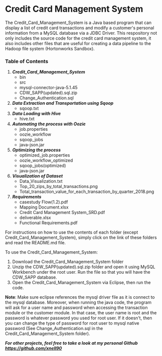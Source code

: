 # Credit Card Management System

The Credit_Card_Management_System is a Java based program that can display a list of credit card transactions and modify a customer's personal information from a MySQL database via a JDBC Driver. This respository not only includes the source code for the credit card management system, it also includes other files that are useful for creating a data pipeline to the Hadoop file system (Hortonworks Sandbox).

### Table of Contents

1)  ___Credit_Card_Management_System___
    *  bin
    *  src
    *  mysql-connector-java-5.1.45
    *  CDW_SAPP(updated).sql.zip
    *  Change_Authentication.sql
2) ___Data Extraction and Transportation using Sqoop___
    * sqoop.txt   
3) ___Data Loading with Hive___
    * hive.txt
4) ___Automating the process with Oozie___
    * job.properties
    * oozie_workflow
    * sqoop_jobs
    * java-json.jar
5) ___Optimizing the process___
    * optimized_job.properties
    * oozie_workflow_optimized
    * sqoop_jobs(optimized)
    * java-json.jar
6) ___Visualization of Dataset___
    * Data_Visualization.txt
    * Top_20_zips_by_total_transactions.png
    * Total_transaction_value_for_each_transaction_by_quarter_2018.png
7) ___Requirements___
    * casestudy Flow(1.2).pdf
    * Mapping Document.xlsx
    * Credit Card Management System_SRD.pdf
    * deliverable.xlsx
    * Functional Requirements.pdf

For instructions on how to use the contents of each folder (except Credit_Card_Management_System), simply click on the link of these folders and read the README.md file.

To use the Credit_Card_Management_System:
1) Download the Credit_Card_Management_System folder
2) Unzip the CDW_SAPP(updated).sql.zip folder and open it using MySQL Workbench under the root user. Run the file so that you will have the CDW_SAPP database.
3) Open the Credit_Card_Management_System via Eclipse, then run the code.

__Note__: Make sure eclipse references the mysql driver file as it is connect to the mysql database. Moreover, when running the java code, the program will ask for a user name and password when accessing the transaction module or the customer module. In that case, the user name is root and the password is whatever password you used for root user. If it doesn't, then you can change the type of password for root user to mysql native password (See Change_Authentication.sql in the Credit_Card_Management_System folder).

___For other projects, feel free to take a look at my personal Github https://github.com/xnell90___
